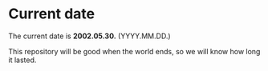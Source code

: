 # Current date

The current date is **2002.05.30.** (YYYY.MM.DD.)

This repository will be good when the world ends, so we will know how long it lasted.